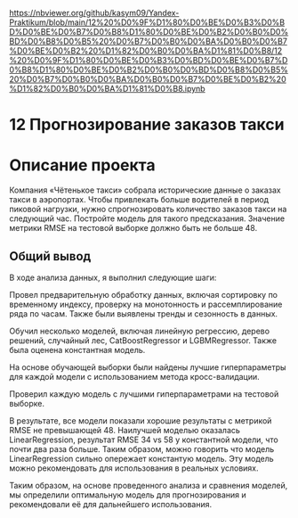 https://nbviewer.org/github/kasym09/Yandex-Praktikum/blob/main/12%20%D0%9F%D1%80%D0%BE%D0%B3%D0%BD%D0%BE%D0%B7%D0%B8%D1%80%D0%BE%D0%B2%D0%B0%D0%BD%D0%B8%D0%B5%20%D0%B7%D0%B0%D0%BA%D0%B0%D0%B7%D0%BE%D0%B2%20%D1%82%D0%B0%D0%BA%D1%81%D0%B8/12%20%D0%9F%D1%80%D0%BE%D0%B3%D0%BD%D0%BE%D0%B7%D0%B8%D1%80%D0%BE%D0%B2%D0%B0%D0%BD%D0%B8%D0%B5%20%D0%B7%D0%B0%D0%BA%D0%B0%D0%B7%D0%BE%D0%B2%20%D1%82%D0%B0%D0%BA%D1%81%D0%B8.ipynb
# 12 Прогнозирование заказов такси


# Описание проекта
Компания «Чётенькое такси» собрала исторические данные о заказах такси в аэропортах. Чтобы привлекать больше водителей в период пиковой нагрузки, нужно спрогнозировать количество заказов такси на следующий час. Постройте модель для такого предсказания.
Значение метрики RMSE на тестовой выборке должно быть не больше 48.

## Общий вывод

В ходе анализа данных, я выполнил следующие шаги:

Провел предварительную обработку данных, включая сортировку по временному индексу, проверку на монотонность и рассемплирование ряда по часам. Также были выявлены тренды и сезонность в данных.

Обучил несколько моделей, включая линейную регрессию, дерево решений, случайный лес, CatBoostRegressor и LGBMRegressor. Также была оценена константная модель.

На основе обучающей выборки были найдены лучшие гиперпараметры для каждой модели с использованием метода кросс-валидации.

Проверил каждую модель с лучшими гиперпараметрами на тестовой выборке.

В результате, все модели показали хорошие результаты с метрикой RMSE не превышающей 48. Наилучшей моделью оказалась LinearRegression, результат RMSE 34 vs 58 у константной модели, что почти два раза больше. Таким образом, можно говорить что модель LinearRegression сильно опережает константую модель. Эту модель можно рекомендовать для использования в реальных условиях.

Таким образом, на основе проведенного анализа и сравнения моделей, мы определили оптимальную модель для прогнозирования и рекомендовали её для дальнейшего использования.
